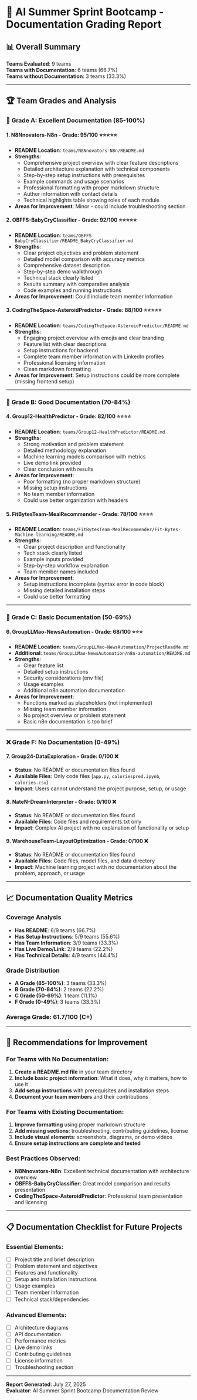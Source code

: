 # 📝 AI Summer Sprint Bootcamp - Documentation Grading Report

## 📊 Overall Summary

**Teams Evaluated**: 9 teams  
**Teams with Documentation**: 6 teams (66.7%)  
**Teams without Documentation**: 3 teams (33.3%)  

---

## 🏆 Team Grades and Analysis

### 🥇 **Grade A: Excellent Documentation (85-100%)**

#### 1. **N8Nnovators-N8n** - Grade: **95/100** ⭐⭐⭐⭐⭐
- **README Location**: `teams/N8Nnovators-N8n/README.md`
- **Strengths**:
  - Comprehensive project overview with clear feature descriptions
  - Detailed architecture explanation with technical components
  - Step-by-step setup instructions with prerequisites
  - Example commands and usage scenarios
  - Professional formatting with proper markdown structure
  - Author information with contact details
  - Technical highlights table showing roles of each module
- **Areas for Improvement**: Minor - could include troubleshooting section

#### 2. **OBFFS-BabyCryClassifier** - Grade: **92/100** ⭐⭐⭐⭐⭐
- **README Location**: `teams/OBFFS-BabyCryClassifier/README_BabyCryClassifier.md`
- **Strengths**:
  - Clear project objectives and problem statement
  - Detailed model comparison with accuracy metrics
  - Comprehensive dataset description
  - Step-by-step demo walkthrough
  - Technical stack clearly listed
  - Results summary with comparative analysis
  - Code examples and running instructions
- **Areas for Improvement**: Could include team member information

#### 3. **CodingTheSpace-AsteroidPredictor** - Grade: **88/100** ⭐⭐⭐⭐⭐
- **README Location**: `teams/CodingTheSpace-AsteroidPredictor/README.md`
- **Strengths**:
  - Engaging project overview with emojis and clear branding
  - Feature list with clear descriptions
  - Setup instructions for backend
  - Complete team member information with LinkedIn profiles
  - Professional licensing information
  - Clean markdown formatting
- **Areas for Improvement**: Setup instructions could be more complete (missing frontend setup)

---

### 🥈 **Grade B: Good Documentation (70-84%)**

#### 4. **Group12-HealthPredictor** - Grade: **82/100** ⭐⭐⭐⭐
- **README Location**: `teams/Group12-HealthPredictor/README.md`
- **Strengths**:
  - Strong motivation and problem statement
  - Detailed methodology explanation
  - Machine learning models comparison with metrics
  - Live demo link provided
  - Clear conclusion with results
- **Areas for Improvement**: 
  - Poor formatting (no proper markdown structure)
  - Missing setup instructions
  - No team member information
  - Could use better organization with headers

#### 5. **FitBytesTeam-MealRecommender** - Grade: **78/100** ⭐⭐⭐⭐
- **README Location**: `teams/FitBytesTeam-MealRecommender/Fit-Bytes-Machine-learning/README.md`
- **Strengths**:
  - Clear project description and functionality
  - Tech stack clearly listed
  - Example inputs provided
  - Step-by-step workflow explanation
  - Team member names included
- **Areas for Improvement**: 
  - Setup instructions incomplete (syntax error in code block)
  - Missing detailed installation steps
  - Could use better formatting

---

### 🥉 **Grade C: Basic Documentation (50-69%)**

#### 6. **GroupLLMao-NewsAutomation** - Grade: **68/100** ⭐⭐⭐
- **README Location**: `teams/GroupLLMao-NewsAutomation/ProjectReadMe.md`
- **Additional**: `teams/GroupLLMao-NewsAutomation/n8n-automation/README.md`
- **Strengths**:
  - Clear feature list
  - Detailed setup instructions
  - Security considerations (env file)
  - Usage examples
  - Additional n8n automation documentation
- **Areas for Improvement**: 
  - Functions marked as placeholders (not implemented)
  - Missing team member information
  - No project overview or problem statement
  - Basic n8n documentation is too brief

---

### ❌ **Grade F: No Documentation (0-49%)**

#### 7. **Group24-DataExploration** - Grade: **0/100** ❌
- **Status**: No README or documentation files found
- **Available Files**: Only code files (`app.py`, `caloriespred.ipynb`, `calories.csv`)
- **Impact**: Users cannot understand the project purpose, setup, or usage

#### 8. **NateN-DreamInterpreter** - Grade: **0/100** ❌  
- **Status**: No README or documentation files found
- **Available Files**: Code files and requirements.txt only
- **Impact**: Complex AI project with no explanation of functionality or setup

#### 9. **WarehouseTeam-LayoutOptimization** - Grade: **0/100** ❌
- **Status**: No README or documentation files found  
- **Available Files**: Code files, model files, and data directory
- **Impact**: Machine learning project with no documentation about the problem, approach, or usage

---

## 📈 Documentation Quality Metrics

### Coverage Analysis
- **Has README**: 6/9 teams (66.7%)
- **Has Setup Instructions**: 5/9 teams (55.6%)
- **Has Team Information**: 3/9 teams (33.3%)
- **Has Live Demo/Link**: 2/9 teams (22.2%)
- **Has Technical Details**: 4/9 teams (44.4%)

### Grade Distribution
- **A Grade (85-100%)**: 3 teams (33.3%)
- **B Grade (70-84%)**: 2 teams (22.2%)  
- **C Grade (50-69%)**: 1 team (11.1%)
- **F Grade (0-49%)**: 3 teams (33.3%)

### Average Grade: **61.7/100** (C+)

---

## 🎯 Recommendations for Improvement

### For Teams with No Documentation:
1. **Create a README.md file** in your team directory
2. **Include basic project information**: What it does, why it matters, how to use it
3. **Add setup instructions** with prerequisites and installation steps
4. **Document your team members** and their contributions

### For Teams with Existing Documentation:
1. **Improve formatting** using proper markdown structure
2. **Add missing sections**: troubleshooting, contributing guidelines, license
3. **Include visual elements**: screenshots, diagrams, or demo videos
4. **Ensure setup instructions are complete and tested**

### Best Practices Observed:
- **N8Nnovators-N8n**: Excellent technical documentation with architecture overview
- **OBFFS-BabyCryClassifier**: Great model comparison and results presentation
- **CodingTheSpace-AsteroidPredictor**: Professional team presentation and licensing

---

## 📋 Documentation Checklist for Future Projects

### Essential Elements:
- [ ] Project title and brief description
- [ ] Problem statement and objectives  
- [ ] Features and functionality
- [ ] Setup and installation instructions
- [ ] Usage examples
- [ ] Team member information
- [ ] Technical stack/dependencies

### Advanced Elements:
- [ ] Architecture diagrams
- [ ] API documentation
- [ ] Performance metrics
- [ ] Live demo links
- [ ] Contributing guidelines
- [ ] License information
- [ ] Troubleshooting section

---

**Report Generated**: July 27, 2025  
**Evaluator**: AI Summer Sprint Bootcamp Documentation Review
